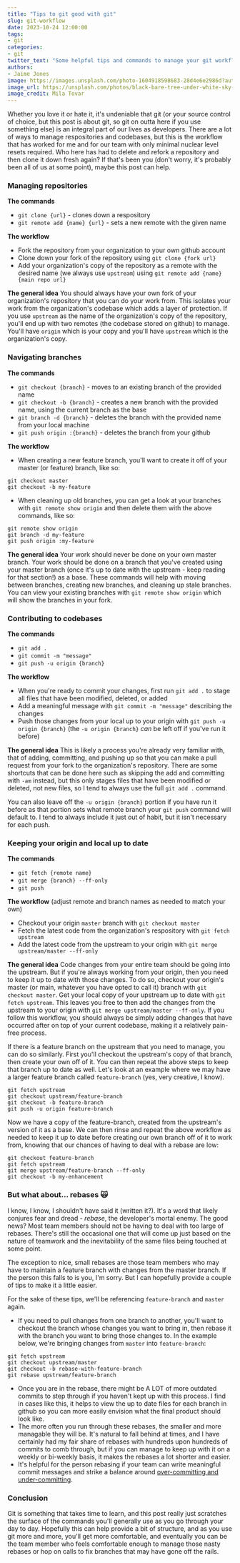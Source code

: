 ```yaml
---
title: "Tips to git good with git"
slug: git-workflow
date: 2023-10-24 12:00:00
tags:
- git
categories:
- git
twitter_text: "Some helpful tips and commands to manage your git workflow."
authors: 
- Jaime Jones
image: https://images.unsplash.com/photo-1604918598683-28d4e6e2986d?auto=format&fit=crop&q=80&w=3570&ixlib=rb-4.0.3&ixid=M3wxMjA3fDB8MHxwaG90by1wYWdlfHx8fGVufDB8fHx8fA%3D%3D
image_url: https://unsplash.com/photos/black-bare-tree-under-white-sky-during-daytime-Ku-1SYS0o7k
image_credit: Mila Tovar
---
```


Whether you love it or hate it, it's undeniable that git (or your source control of choice, but this post is about git, so git on outta here if you use something else) is an integral part of our lives as developers. There are a lot of ways to manage respositories and codebases, but this is the workflow that has worked for me and for our team with only minimal nuclear level resets required. Who here has had to delete and refork a repository and then clone it down fresh again? If that's been you (don't worry, it's probably been all of us at some point), maybe this post can help.

### Managing repositories

**The commands**
- `git clone {url}` - clones down a respository
- `git remote add {name} {url}` - sets a new remote with the given name

**The workflow**
- Fork the repository from your organization to your own github account
- Clone down your fork of the repository using `git clone {fork url}`
- Add your organization's copy of the repository as a remote with the desired name (we always use `upstream`) using `git remote add {name} {main repo url}`

**The general idea**
You should always have your own fork of your organization's repository that you can do your work from. This isolates your work from the organization's codebase which adds a layer of protection. If you use `upstream` as the name of the organization's copy of the repository, you'll end up with two remotes (the codebase stored on github) to manage. You'll have `origin` which is your copy and you'll have `upstream` which is the organization's copy.

### Navigating branches

**The commands**
- `git checkout {branch}` - moves to an existing branch of the provided name
- `git checkout -b {branch}` - creates a new branch with the provided name, using the current branch as the base
- `git branch -d {branch}` - deletes the branch with the provided name from your local machine
- `git push origin :{branch}` - deletes the branch from your github

**The workflow**
- When creating a new feature branch, you'll want to create it off of your master (or feature) branch, like so:
```
git checkout master
git checkout -b my-feature
```
- When cleaning up old branches, you can get a look at your branches with `git remote show origin` and then delete them with the above commands, like so:
```
git remote show origin
git branch -d my-feature
git push origin :my-feature
```

**The general idea**
Your work should never be done on your own master branch. Your work should be done on a branch that you've created using your master branch (once it's up to date with the upstream - keep reading for that section!) as a base. These commands will help with moving between branches, creating new branches, and cleaning up stale branches. You can view your existing branches with `git remote show origin` which will show the branches in your fork.

### Contributing to codebases

**The commands**
- `git add .`
- `git commit -m "message"`
- `git push -u origin {branch}`

**The workflow**
- When you're ready to commit your changes, first run `git add .` to stage all files that have been modified, deleted, or added
- Add a meaningful message with `git commit -m "message"` describing the changes
- Push those changes from your local up to your origin with `git push -u origin {branch}` (the `-u origin {branch}` _can_ be left off if you've run it before)

**The general idea**
This is likely a process you're already very familiar with, that of adding, committing, and pushing up so that you can make a pull request from your fork to the organization's repository. There are some shortcuts that can be done here such as skipping the add and committing with `-am` instead, but this only stages files that have been modified or deleted, not new files, so I tend to always use the full `git add .` command.

You can also leave off the `-u origin {branch}` portion if you have run it before as that portion sets what remote branch your `git push` command will default to. I tend to always include it just out of habit, but it isn't necessary for each push.

### Keeping your origin and local up to date

**The commands**
- `git fetch {remote name}`
- `git merge {branch} --ff-only`
- `git push`

**The workflow** (adjust remote and branch names as needed to match your own)
- Checkout your origin `master` branch with `git checkout master`
- Fetch the latest code from the organization's respository with `git fetch upstream`
- Add the latest code from the upstream to your origin with `git merge upstream/master --ff-only`

**The general idea**
Code changes from your entire team should be going into the upstream. But if you're always working from your origin, then you need to keep it up to date with those changes. To do so, checkout your origin's master (or main, whatever you have opted to call it) branch with `git checkout master`. Get your local copy of your upstream up to date with `git fetch upstream`. This leaves you free to then add the changes from the upstream to your origin with `git merge upstream/master --ff-only`. If you follow this workflow, you should always be simply adding changes that have occurred after on top of your current codebase, making it a relatively pain-free process.

If there is a feature branch on the upstream that you need to manage, you can do so similarly. First you'll checkout the upstream's copy of that branch, then create your own off of it. You can then repeat the above steps to keep that branch up to date as well. Let's look at an example where we may have a larger feature branch called `feature-branch` (yes, very creative, I know).

```
git fetch upstream
git checkout upstream/feature-branch
git checkout -b feature-branch
git push -u origin feature-branch
```

Now we have a copy of the feature-branch, created from the upstream's version of it as a base. We can then rinse and repeat the above workflow as needed to keep it up to date before creating our own branch off of it to work from, knowing that our chances of having to deal with a rebase are low:

```
git checkout feature-branch
git fetch upstream
git merge upstream/feature-branch --ff-only
git checkout -b my-enhancement
```

### But what about... rebases 🙀

I know, I know, I shouldn't have said it (written it?). It's a word that likely conjures fear and dread - _rebase_, the developer's mortal enemy. The good news? Most team members should not be having to deal with too large of rebases. There's still the occasional one that will come up just based on the nature of teamwork and the inevitability of the same files being touched at some point.

The exception to nice, small rebases are those team members who may have to maintain a feature branch with changes from the master branch. If the person this falls to is you, I'm sorry. But I can hopefully provide a couple of tips to make it a little easier.

For the sake of these tips, we'll be referencing `feature-branch` and `master` again.

- If you need to pull changes from one branch to another, you'll want to checkout the branch whose changes you want to bring in, then rebase it with the branch you want to bring those changes to. In the example below, we're bringing changes from `master` into `feature-branch`:
```
git fetch upstream
git checkout upstream/master
git checkout -b rebase-with-feature-branch
git rebase upstream/feature-branch
```
- Once you are in the rebase, there might be A LOT of more outdated commits to step through if you haven't kept up with this process. I find in cases like this, it helps to view the up to date files for each branch in github so you can more easily envision what the final product should look like.
- The more often you run through these rebases, the smaller and more managable they will be. It's natural to fall behind at times, and I have certainly had my fair share of rebases with hundreds upon hundreds of commits to comb through, but if you can manage to keep up with it on a weekly or bi-weekly basis, it makes the rebases a lot shorter and easier.
- It's helpful for the person rebasing if your team can write meaningful commit messages and strike a balance around [over-committing and under-committing](https://www.youtube.com/watch?v=Uo2RjwwUuLo&t=28s).

### Conclusion
Git is something that takes time to learn, and this post really just scratches the surface of the commands you'll generally use as you go through your day to day. Hopefully this can help provide a bit of structure, and as you use git more and more, you'll get more comfortable, and eventually you can be the team member who feels comfortable enough to manage those nasty rebases or hop on calls to fix branches that may have gone off the rails.

